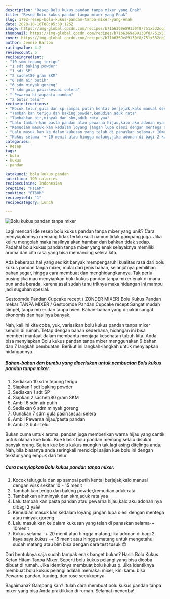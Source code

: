 ```yaml
---
description: "Resep Bolu kukus pandan tanpa mixer yang Enak"
title: "Resep Bolu kukus pandan tanpa mixer yang Enak"
slug: 1792-resep-bolu-kukus-pandan-tanpa-mixer-yang-enak
date: 2020-10-16T08:05:50.126Z
image: https://img-global.cpcdn.com/recipes/b71b6369e89130f8/751x532cq70/bolu-kukus-pandan-tanpa-mixer-foto-resep-utama.jpg
thumbnail: https://img-global.cpcdn.com/recipes/b71b6369e89130f8/751x532cq70/bolu-kukus-pandan-tanpa-mixer-foto-resep-utama.jpg
cover: https://img-global.cpcdn.com/recipes/b71b6369e89130f8/751x532cq70/bolu-kukus-pandan-tanpa-mixer-foto-resep-utama.jpg
author: Jennie Barton
ratingvalue: 4.2
reviewcount: 5
recipeingredient:
- "10 sdm tepung terigu"
- "1 sdt baking powder"
- "1 sdt SP"
- "2 sachet80 gram SKM"
- "6 sdm air putih"
- "6 sdm minyak goreng"
- "7 sdm gula pasirsesuai selera"
- " Pewarna hijaupasta pandan"
- "2 butir telur"
recipeinstructions:
- "Kocok telur,gula dan sp sampai putih kental berjejak,kalo manual dengan wisk sekitar 10 - 15 menit"
- "Tambah kan terigu dan baking powder,kemudian aduk rata"
- "Tambahkan air,minyak dan skm,aduk rata yaa"
- "Lalu tambah kan pasta pandan atau pewarna hijau,kalo aku adonan nya dibagi 2 ya😀"
- "Kemudian masuk kan kedalam loyang jangan lupa olesi dengan mentega atau minyak goreng"
- "Lalu masuk kan ke dalam kukusan yang telah di panaskan selama-+ 10menit"
- "Kukus selama -+ 20 menit atau hingga matang,jika adonan di bagi 2 kaya saya,kukus -+ 15 menit atau hingga matang untuk mengetahui sudah matang atau blm bisa dengan cara test tusuk 😊"
categories:
- Resep
tags:
- bolu
- kukus
- pandan

katakunci: bolu kukus pandan 
nutrition: 190 calories
recipecuisine: Indonesian
preptime: "PT16M"
cooktime: "PT30M"
recipeyield: "1"
recipecategory: Lunch

---
```



![Bolu kukus pandan tanpa mixer](https://img-global.cpcdn.com/recipes/b71b6369e89130f8/751x532cq70/bolu-kukus-pandan-tanpa-mixer-foto-resep-utama.jpg)

Lagi mencari ide resep bolu kukus pandan tanpa mixer yang unik? Cara menyiapkannya memang tidak terlalu sulit namun tidak gampang juga. Jika keliru mengolah maka hasilnya akan hambar dan bahkan tidak sedap. Padahal bolu kukus pandan tanpa mixer yang enak selayaknya memiliki aroma dan cita rasa yang bisa memancing selera kita.

Ada beberapa hal yang sedikit banyak mempengaruhi kualitas rasa dari bolu kukus pandan tanpa mixer, mulai dari jenis bahan, selanjutnya pemilihan bahan segar, hingga cara membuat dan menghidangkannya. Tak perlu pusing jika mau menyiapkan bolu kukus pandan tanpa mixer enak di mana pun anda berada, karena asal sudah tahu triknya maka hidangan ini mampu jadi suguhan spesial.

Gestoomde Pandan Cupcake recept ( ZONDER MIXER) Bolu Kukus Pandan mekar TANPA MIXER / Gestoomde Pandan Cupcake recept Sangat mudah simpel, tanpa mixer dan tanpa oven. Bahan-bahan yang dipakai sangat ekonomis dan hasilnya banyak.


Nah, kali ini kita coba, yuk, variasikan bolu kukus pandan tanpa mixer sendiri di rumah. Tetap dengan bahan sederhana, hidangan ini bisa memberi manfaat dalam membantu menjaga kesehatan tubuh kita. Anda bisa menyiapkan Bolu kukus pandan tanpa mixer menggunakan 9 bahan dan 7 langkah pembuatan. Berikut ini langkah-langkah untuk menyiapkan hidangannya.

<!--inarticleads1-->

##### Bahan-bahan dan bumbu yang diperlukan untuk pembuatan Bolu kukus pandan tanpa mixer:

1. Sediakan 10 sdm tepung terigu
1. Siapkan 1 sdt baking powder
1. Sediakan 1 sdt SP
1. Siapkan 2 sachet/80 gram SKM
1. Ambil 6 sdm air putih
1. Sediakan 6 sdm minyak goreng
1. Gunakan 7 sdm gula pasir/sesuai selera
1. Ambil  Pewarna hijau/pasta pandan
1. Ambil 2 butir telur


Bukan cuma untuk aroma, pandan juga memberikan warna hijau yang cantik untuk olahan kue bolu. Kue klasik bolu pandan memang selalu disukai banyak orang. Sajian kue bolu kukus mungkin tak lagi asing ditelinga anda. Nah, bila biasanya anda seringkali mencicipi sajian kue bolu ini dengan tekstur yang empuk dari telur. 

<!--inarticleads2-->

##### Cara menyiapkan Bolu kukus pandan tanpa mixer:

1. Kocok telur,gula dan sp sampai putih kental berjejak,kalo manual dengan wisk sekitar 10 - 15 menit
1. Tambah kan terigu dan baking powder,kemudian aduk rata
1. Tambahkan air,minyak dan skm,aduk rata yaa
1. Lalu tambah kan pasta pandan atau pewarna hijau,kalo aku adonan nya dibagi 2 ya😀
1. Kemudian masuk kan kedalam loyang jangan lupa olesi dengan mentega atau minyak goreng
1. Lalu masuk kan ke dalam kukusan yang telah di panaskan selama-+ 10menit
1. Kukus selama -+ 20 menit atau hingga matang,jika adonan di bagi 2 kaya saya,kukus -+ 15 menit atau hingga matang untuk mengetahui sudah matang atau blm bisa dengan cara test tusuk 😊


Dari bentuknya saja sudah tampak enak banget bukan? Hasil: Bolu Kukus Ketan Hitam Tanpa Mixer. Seperti bolu kukus pelangi yang bisa dicoba dibuat di rumah. Jika identiknya membuat bolu kukus p. Jika identiknya membuat bolu kukus pelangi adalah memakai mixer, kini kamu bisa Pewarna pandan, kuning, dan rose secukupnya. 

Bagaimana? Gampang kan? Itulah cara membuat bolu kukus pandan tanpa mixer yang bisa Anda praktikkan di rumah. Selamat mencoba!
